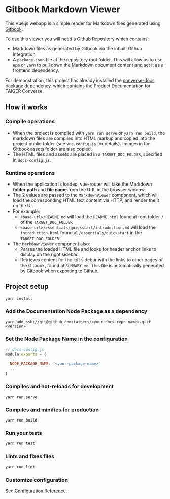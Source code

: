 # Gitbook Markdown Viewer
This Vue.js webapp is a simple reader for Markdown files generated using [Gitbook](https://www.gitbook.com).

To use this viewer you will need a Github Repository  which contains:
- Markdown files as generated by Gitbook via the inbuilt Github integration
- A `package.json` file at the repository root folder. This will allow us to use `npm` or `yarn` to pull down the Markdown document content and set it as a frontend dependency.

For demonstration, this project has already installed the [converse-docs](https://github.com/taigers/converse-docs) package dependency, which contains the Product Documentation for TAIGER Converse.

## How it works

### Compile operations
- When the project is compiled with `yarn run serve` or `yarn run build`, the markdown files are compiled into HTML markup and copied into the project public folder (see `vue.config.js` for details). Images in the Gitbook assets folder are also copied.
- The HTML files and assets are placed in a `TARGET_DOC_FOLDER`, specified in `docs-config.js`.

### Runtime operations
- When the application is loaded, vue-router will take the Markdown **folder path** and **file name** from the URL in the browser window.
- The 2 values are passed to the `MarkdownViewer` component, which will load the corresponding HTML text content via HTTP, and render the it on the UI.
- For example:
  - `<base-url>/README.md` will load the `README.html` found at root folder `/` of the `TARGET_DOC_FOLDER`
  - `<base-url>/essentials/quickstart/introduction.md` will load the `introduction.html` found at `/essentials/quickstart` in the `TARGET_DOC_FOLDER`
- The `MarkdownViewer` component also:
  - Parses the loaded HTML file and looks for header anchor links to display on the right sidebar.
  - Retrieves content for the left sidebar with the links to other pages of the Gitbook, found at `SUMMARY.md`. This file is automatically generated by Gitbook when exporting to Github.


## Project setup

```
yarn install
```

### Add the Documentation Node Package as a dependency
```
yarn add ssh://git@github.com:taigers/<your-docs-repo-name>.git#<version>
```

### Set the Node Package Name in the configuration
```javascript
// docs-config.js
module.exports = {
  ..
  NODE_PACKAGE_NAME: '<your-package-name>'
  ..
}
```

### Compiles and hot-reloads for development
```
yarn run serve
```

### Compiles and minifies for production
```
yarn run build
```

### Run your tests
```
yarn run test
```

### Lints and fixes files
```
yarn run lint
```

### Customize configuration
See [Configuration Reference](https://cli.vuejs.org/config/).
